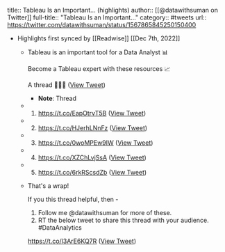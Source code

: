 title:: Tableau Is an Important... (highlights)
author:: [[@datawithsuman on Twitter]]
full-title:: "Tableau Is an Important..."
category:: #tweets
url:: https://twitter.com/datawithsuman/status/1567865845250150400

- Highlights first synced by [[Readwise]] [[Dec 7th, 2022]]
	- Tableau is an important tool for a Data Analyst 📊
	  
	  Become a Tableau expert with these resources 📈
	  
	  A thread 🧵👇🏻 ([View Tweet](https://twitter.com/datawithsuman/status/1567865845250150400))
		- **Note**: Thread
	- 1. https://t.co/EapOtrvT5B ([View Tweet](https://twitter.com/datawithsuman/status/1567865848286818306))
	- 2. https://t.co/HJerhLNnFz ([View Tweet](https://twitter.com/datawithsuman/status/1567865851185082368))
	- 3. https://t.co/0woMPEw9IW ([View Tweet](https://twitter.com/datawithsuman/status/1567865854221746177))
	- 4. https://t.co/XZChLvjSsA ([View Tweet](https://twitter.com/datawithsuman/status/1567865857409437700))
	- 5. https://t.co/6rkRScsdZb ([View Tweet](https://twitter.com/datawithsuman/status/1567865860450287619))
	- That's a wrap! 
	  
	  If you this thread helpful, then -
	  
	  1. Follow me @datawithsuman for more of these.
	  2. RT the below tweet to share this thread with your audience. #DataAnalytics 
	  
	  https://t.co/l3ArE6KQ7R ([View Tweet](https://twitter.com/datawithsuman/status/1567866166395412491))